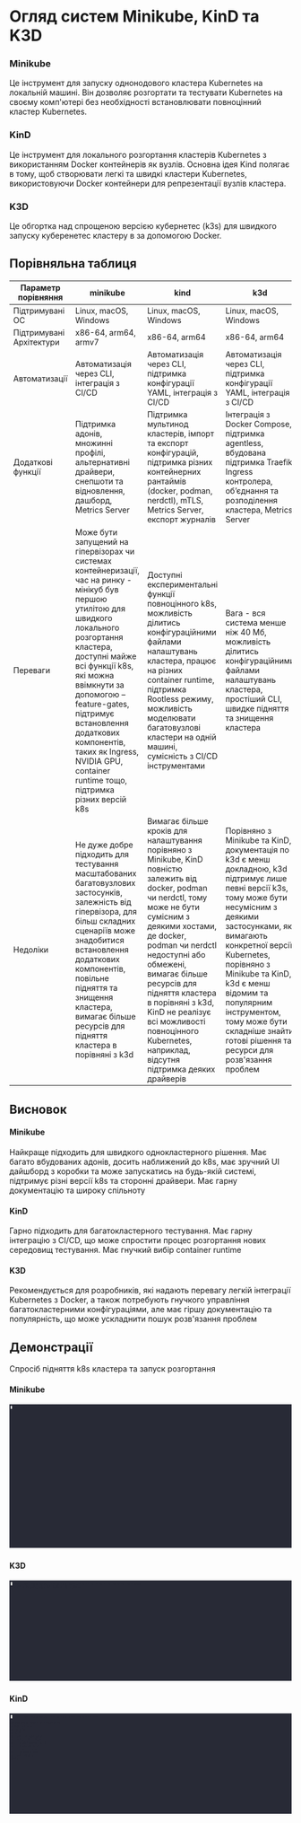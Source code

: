 # Огляд систем Minikube, KinD та K3D

### Minikube
Це інструмент для запуску однонодового кластера Kubernetes на локальній машині. Він дозволяє розгортати та тестувати Kubernetes на своєму комп'ютері без необхідності встановлювати повноцінний кластер Kubernetes.
### KinD
Це інструмент для локального розгортання кластерів Kubernetes з використанням Docker контейнерів як вузлів. Основна ідея Kind полягає в тому, щоб створювати легкі та швидкі кластери Kubernetes, використовуючи Docker контейнери для репрезентації вузлів кластера.

### K3D
Це обгортка над спрощеною версією кубернетес (k3s) для швидкого запуску куберенетес кластеру в за допомогою Docker.

## Порівняльна таблиця
|Параметр порівняння|minikube|kind|k3d|
|--|--|--|--|
|Підтримувані ОС|Linux, macOS, Windows|Linux, macOS, Windows|Linux, macOS, Windows|
|Підтримувані Архітектури|x86-64, arm64, armv7|x86-64, arm64|x86-64, arm64|
|Автоматизації|Автоматизація через CLI, інтеграція з CI/CD|Автоматизація через CLI, підтримка конфігурації YAML, інтеграція з CI/CD|Автоматизація через CLI, підтримка конфігурації YAML, інтеграція з CI/CD|
|Додаткові функції|Підтримка адонів, множинні профілі, альтернативні драйвери, снепшоти та відновлення, дашборд, Metrics Server|Підтримка мультинод кластерів, імпорт та експорт конфігурацій, підтримка різних контейнерних рантаймів (docker, podman, nerdctl), mTLS, Metrics Server, експорт журналів|Інтеграція з Docker Compose, підтримка agentless, вбудована підтримка Traefik Ingress контролера, обʼєднання та розподілення кластера, Metrics Server|
|Переваги|Може бути запущений на гіпервізорах чи системах контейнеризації, час на ринку - мінікуб був першою утилітою для швидкого локального розгортання кластера, доступні майже всі функції k8s, які можна ввімкнути за допомогою –feature-gates, підтримує встановлення додаткових компонентів, таких як Ingress, NVIDIA GPU, container runtime тощо, підтримка різних версій k8s|Доступні експериментальні функції повноцінного k8s, можливість ділитись конфігураційними файлами налаштувань кластера, працює на різних container runtime, підтримка Rootless режиму, можливість моделювати багатовузлові кластери на одній машині, сумісність з CI/CD інструментами|Вага - вся система менше ніж 40 Мб, можливість ділитись конфігураційними файлами налаштувань кластера, простіший CLI, швидке підняття та знищення кластера|
|Недоліки|Не дуже добре підходить для тестування масштабованих багатовузлових застосунків, залежність від гіпервізора, для більш складних сценаріїв може знадобитися встановлення додаткових компонентів, повільне підняття та знищення кластера, вимагає більше ресурсів для підняття кластера в порівняні з k3d|Вимагає більше кроків для налаштування порівняно з Minikube, KinD повністю залежить від docker, podman чи nerdctl, тому може не бути сумісним з деякими хостами, де docker, podman чи nerdctl недоступні або обмежені, вимагає більше ресурсів для підняття кластера в порівняні з k3d, KinD не реалізує всі можливості повноцінного Kubernetes, наприклад, відсутня підтримка деяких драйверів|Порівняно з Minikube та KinD, документація по k3d є менш докладною, k3d підтримує лише певні версії k3s, тому може бути несумісним з деякими застосунками, які вимагають конкретної версії Kubernetes, порівняно з Minikube та KinD, k3d є менш відомим та популярним інструментом, тому може бути складніше знайти готові рішення та ресурси для розв'язання проблем|

## Висновок

#### Minikube

Найкраще підходить для швидкого однокластерного рішення. Має багато вбудованих адонів, досить наближений до k8s, має зручний UI дайшборд з коробки та може запускатись на будь-якій системі, підтримує різні версії k8s та сторонні драйвери. Має гарну документацію та широку спільноту

#### KinD

Гарно підходить для багатокластерного тестування. Має гарну інтеграцію з CI/CD, що може спростити процес розгортання нових середовищ тестування. Має гнучкий вибір container runtime

#### K3D

Рекомендується для розробників, які надають перевагу легкій інтеграції Kubernetes з Docker, а також потребують гнучкого управління багатокластерними конфігураціями, але має гіршу документацію та популярність, що може ускладнити пошук розв'язання проблем

## Демонстрації
Спросіб підняття k8s кластера та запуск розгортання
#### Minikube
[![Minicube](./gif/minikube.gif)](https://asciinema.org/a/653588)

#### K3D
[![K3D](./gif/k3d.gif)](https://asciinema.org/a/653622)

#### KinD
[![KinD](./gif/kind.gif)](https://asciinema.org/a/653632)